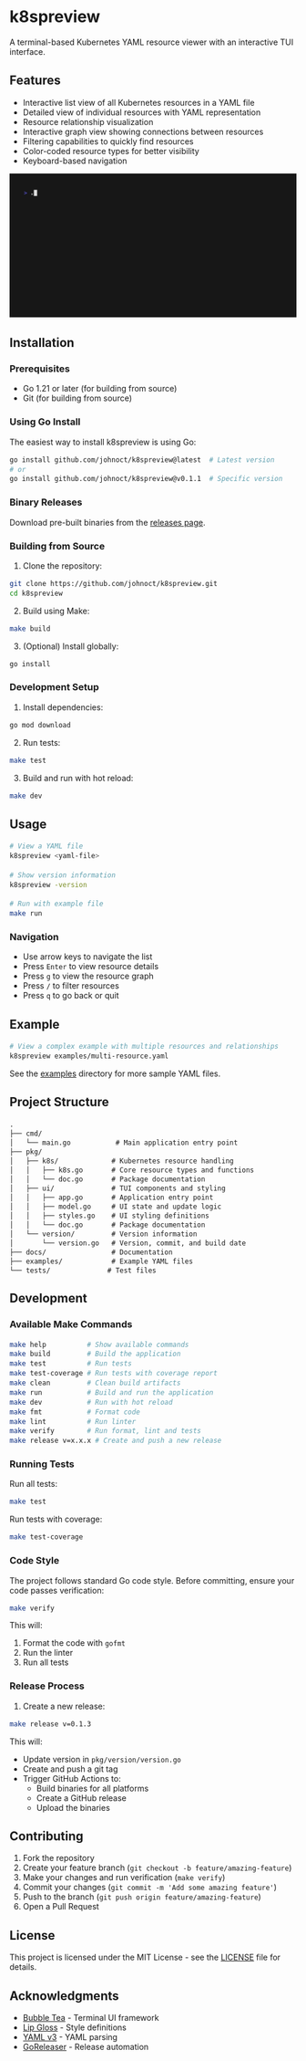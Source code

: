 # k8spreview

A terminal-based Kubernetes YAML resource viewer with an interactive TUI interface.

## Features

- Interactive list view of all Kubernetes resources in a YAML file
- Detailed view of individual resources with YAML representation
- Resource relationship visualization
- Interactive graph view showing connections between resources
- Filtering capabilities to quickly find resources
- Color-coded resource types for better visibility
- Keyboard-based navigation

![Demo](demo.gif)

## Installation

### Prerequisites

- Go 1.21 or later (for building from source)
- Git (for building from source)

### Using Go Install

The easiest way to install k8spreview is using Go:

```bash
go install github.com/johnoct/k8spreview@latest  # Latest version
# or
go install github.com/johnoct/k8spreview@v0.1.1  # Specific version
```

### Binary Releases

Download pre-built binaries from the [releases page](https://github.com/johnoct/k8spreview/releases).

### Building from Source

1. Clone the repository:
```bash
git clone https://github.com/johnoct/k8spreview.git
cd k8spreview
```

2. Build using Make:
```bash
make build
```

3. (Optional) Install globally:
```bash
go install
```

### Development Setup

1. Install dependencies:
```bash
go mod download
```

2. Run tests:
```bash
make test
```

3. Build and run with hot reload:
```bash
make dev
```

## Usage

```bash
# View a YAML file
k8spreview <yaml-file>

# Show version information
k8spreview -version

# Run with example file
make run
```

### Navigation

- Use arrow keys to navigate the list
- Press `Enter` to view resource details
- Press `g` to view the resource graph
- Press `/` to filter resources
- Press `q` to go back or quit

## Example

```bash
# View a complex example with multiple resources and relationships
k8spreview examples/multi-resource.yaml
```

See the [examples](./examples) directory for more sample YAML files.

## Project Structure

```
.
├── cmd/
│   └── main.go           # Main application entry point
├── pkg/
│   ├── k8s/             # Kubernetes resource handling
│   │   ├── k8s.go       # Core resource types and functions
│   │   └── doc.go       # Package documentation
│   ├── ui/              # TUI components and styling
│   │   ├── app.go       # Application entry point
│   │   ├── model.go     # UI state and update logic
│   │   ├── styles.go    # UI styling definitions
│   │   └── doc.go       # Package documentation
│   └── version/         # Version information
│       └── version.go   # Version, commit, and build date
├── docs/                # Documentation
├── examples/            # Example YAML files
└── tests/              # Test files
```

## Development

### Available Make Commands

```bash
make help          # Show available commands
make build         # Build the application
make test          # Run tests
make test-coverage # Run tests with coverage report
make clean         # Clean build artifacts
make run           # Build and run the application
make dev           # Run with hot reload
make fmt           # Format code
make lint          # Run linter
make verify        # Run format, lint and tests
make release v=x.x.x # Create and push a new release
```

### Running Tests

Run all tests:
```bash
make test
```

Run tests with coverage:
```bash
make test-coverage
```

### Code Style

The project follows standard Go code style. Before committing, ensure your code passes verification:

```bash
make verify
```

This will:
1. Format the code with `gofmt`
2. Run the linter
3. Run all tests

### Release Process

1. Create a new release:
```bash
make release v=0.1.3
```

This will:
- Update version in `pkg/version/version.go`
- Create and push a git tag
- Trigger GitHub Actions to:
  - Build binaries for all platforms
  - Create a GitHub release
  - Upload the binaries

## Contributing

1. Fork the repository
2. Create your feature branch (`git checkout -b feature/amazing-feature`)
3. Make your changes and run verification (`make verify`)
4. Commit your changes (`git commit -m 'Add some amazing feature'`)
5. Push to the branch (`git push origin feature/amazing-feature`)
6. Open a Pull Request

## License

This project is licensed under the MIT License - see the [LICENSE](LICENSE) file for details.

## Acknowledgments

- [Bubble Tea](https://github.com/charmbracelet/bubbletea) - Terminal UI framework
- [Lip Gloss](https://github.com/charmbracelet/lipgloss) - Style definitions
- [YAML v3](https://github.com/go-yaml/yaml) - YAML parsing
- [GoReleaser](https://goreleaser.com/) - Release automation

